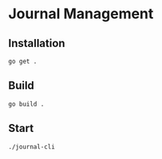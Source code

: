 # Journal Management

## Installation

```
go get .
```

## Build

```
go build .
```

## Start

```
./journal-cli
```
